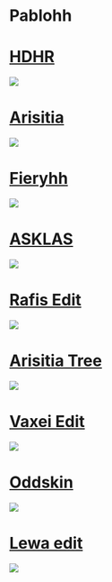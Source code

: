 # Pablohh

# [HDHR](https://b4sedskins.s-ul.eu/8NiqKW8s)
![](https://osu.ppy.sh/ss/18046954/c73e)

# [Arisitia](https://b4sedskins.s-ul.eu/d9rsMEOV)
![](https://osu.ppy.sh/ss/18047027/2ab6)

# [Fieryhh](https://b4sedskins.s-ul.eu/xe5G9zAF)
![](https://osu.ppy.sh/ss/18047039/455c)

# [ASKLAS](https://b4sedskins.s-ul.eu/MZCL7qj2)
![](https://osu.ppy.sh/ss/18047047/9dae)

# [Rafis Edit](https://b4sedskins.s-ul.eu/0anOeDKN)
![](https://osu.ppy.sh/ss/18047056/8d28)

# [Arisitia Tree](https://b4sedskins.s-ul.eu/J8dtKi4Z)
![](https://osu.ppy.sh/ss/18047065/d471)

# [Vaxei Edit](https://b4sedskins.s-ul.eu/5FgchrgW)
![](https://osu.ppy.sh/ss/18047074/6ee0)

# [Oddskin](https://b4sedskins.s-ul.eu/LyYEWOAd)
![](https://osu.ppy.sh/ss/18047086/f4f7)

# [Lewa edit](https://b4sedskins.s-ul.eu/TvHroIK3)
![](https://osu.ppy.sh/ss/18047088/b1ab)
